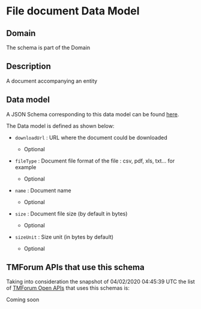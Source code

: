 # File document Data Model

## Domain

The  schema is part of the  Domain

## Description

A document accompanying an entity

## Data model

A JSON Schema corresponding to this data model can be found
[here](https://github.com/tmforum-rand/schemas/blob/candidates/Common/FileDocument.schema.json).

The Data model is defined as shown below:
- `downloadUrl` : URL where the document could be downloaded

  - Optional

- `fileType` : Document file format of the file : csv, pdf, xls, txt... for example

  - Optional

- `name` : Document name

  - Optional

- `size` : Document file size  (by default in bytes)

  - Optional

- `sizeUnit` : Size unit (in bytes by default)

  - Optional





## TMForum APIs that use this schema

Taking into consideration the snapshot of 04/02/2020 04:45:39 UTC the list of [TMForum Open APIs](https://www.tmforum.org/open-apis/) that uses this schemas is:

Coming soon